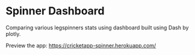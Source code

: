 # Spinner Dashboard 

Comparing various legspinners stats using dashboard built using Dash by plotly. 


Preview the app:
https://cricketapp-spinner.herokuapp.com/
